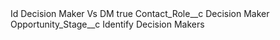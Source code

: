 <?xml version="1.0" encoding="UTF-8"?>
<CustomMetadata xmlns="http://soap.sforce.com/2006/04/metadata" xmlns:xsi="http://www.w3.org/2001/XMLSchema-instance" xmlns:xsd="http://www.w3.org/2001/XMLSchema">
    <label>Id Decision Maker Vs DM</label>
    <protected>true</protected>
    <values>
        <field>Contact_Role__c</field>
        <value xsi:type="xsd:string">Decision Maker</value>
    </values>
    <values>
        <field>Opportunity_Stage__c</field>
        <value xsi:type="xsd:string">Identify Decision Makers</value>
    </values>
</CustomMetadata>
